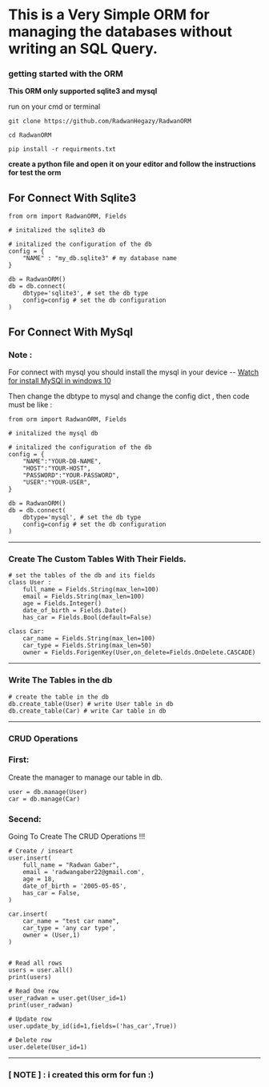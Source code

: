 # This is a Very Simple ORM for managing the databases without writing an SQL Query.




### getting started with the ORM

**This ORM only supported sqlite3 and mysql**

run on your cmd or terminal
```
git clone https://github.com/RadwanHegazy/RadwanORM
```
```
cd RadwanORM
```
```
pip install -r requirments.txt
```

**create a python file and open it on your editor and follow the instructions for test the orm**

## For Connect With Sqlite3
```
from orm import RadwanORM, Fields

# initalized the sqlite3 db

# initalized the configuration of the db
config = {
    "NAME" : "my_db.sqlite3" # my database name
}

db = RadwanORM()
db = db.connect(
    dbtype='sqlite3', # set the db type
    config=config # set the db configuration
)
```

## For Connect With MySql
### Note :
For connect with mysql you should install the mysql in your device -- [Watch for install MySQl in windows 10](https://www.youtube.com/watch?v=BxdSUGBs0gM)

Then change the dbtype to mysql and change the config dict , then code must be like :
```
from orm import RadwanORM, Fields

# initalized the mysql db

# initalized the configuration of the db
config = {
    "NAME":"YOUR-DB-NAME",
    "HOST":"YOUR-HOST",
    "PASSWORD":"YOUR-PASSWORD",
    "USER":"YOUR-USER",
}

db = RadwanORM()
db = db.connect(
    dbtype='mysql', # set the db type
    config=config # set the db configuration
)
```


----
### Create The Custom Tables With Their Fields.

```
# set the tables of the db and its fields
class User :
    full_name = Fields.String(max_len=100)
    email = Fields.String(max_len=100)
    age = Fields.Integer()
    date_of_birth = Fields.Date()
    has_car = Fields.Bool(default=False)

class Car:
    car_name = Fields.String(max_len=100)
    car_type = Fields.String(max_len=50)
    owner = Fields.ForigenKey(User,on_delete=Fields.OnDelete.CASCADE)

```

---
### Write The Tables in the db

```
# create the table in the db
db.create_table(User) # write User table in db
db.create_table(Car) # write Car table in db
```

---
### CRUD Operations

### First:
Create the manager to manage our table in db.

```
user = db.manage(User)
car = db.manage(Car)
```

### Secend:
Going To Create The CRUD Operations !!!

```
# Create / inseart
user.insert(
    full_name = "Radwan Gaber",
    email = 'radwangaber22@gmail.com',
    age = 18,
    date_of_birth = '2005-05-05',
    has_car = False,
)

car.insert(
    car_name = "test car name",
    car_type = 'any car type',
    owner = (User,1) 
)


# Read all rows  
users = user.all()
print(users)

# Read One row
user_radwan = user.get(User_id=1)
print(user_radwan)

# Update row
user.update_by_id(id=1,fields=('has_car',True))

# Delete row
user.delete(User_id=1)

```


---

### [ NOTE ] : i created this orm  for fun :)  